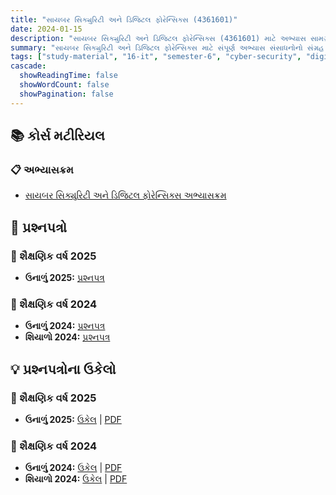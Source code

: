 ```yaml
---
title: "સાયબર સિક્યુરિટી અને ડિજિટલ ફોરેન્સિક્સ (4361601)"
date: 2024-01-15
description: "સાયબર સિક્યુરિટી અને ડિજિટલ ફોરેન્સિક્સ (4361601) માટે અભ્યાસ સામગ્રી, પ્રશ્નપત્રો અને ઉકેલો - ઇન્ફોર્મેશન ટેકનોલોજી, સેમેસ્ટર 6"
summary: "સાયબર સિક્યુરિટી અને ડિજિટલ ફોરેન્સિક્સ માટે સંપૂર્ણ અભ્યાસ સંસાધનોનો સંગ્રહ જેમાં સિલેબસ, 2024-2025ના પ્રશ્નપત્રો અને વિગતવાર ઉકેલોનો સમાવેશ થાય છે"
tags: ["study-material", "16-it", "semester-6", "cyber-security", "digital-forensics", "csdf", "4361601"]
cascade:
  showReadingTime: false
  showWordCount: false
  showPagination: false
---
```


## 📚 કોર્સ મટીરિયલ

### 📋 અભ્યાસક્રમ

- [સાયબર સિક્યુરિટી અને ડિજિટલ ફોરેન્સિક્સ અભ્યાસક્રમ](/resources/study-materials/16-it/sem-6/4361601-csdf/4361601.pdf)

## 📝 પ્રશ્નપત્રો

### 📅 શૈક્ષણિક વર્ષ 2025

- **ઉનાળું 2025:** [પ્રશ્નપત્ર](/resources/study-materials/16-it/sem-6/4361601-csdf/4361601-Summer-2025.pdf)

### 📅 શૈક્ષણિક વર્ષ 2024  

- **ઉનાળું 2024:** [પ્રશ્નપત્ર](/resources/study-materials/16-it/sem-6/4361601-csdf/4361601-Summer-2024.pdf)
- **શિયાળો 2024:** [પ્રશ્નપત્ર](/resources/study-materials/16-it/sem-6/4361601-csdf/4361601-Winter-2024.pdf)

## 💡 પ્રશ્નપત્રોના ઉકેલો

### 📅 શૈક્ષણિક વર્ષ 2025

- **ઉનાળું 2025:** [ઉકેલ](4361601-summer-2025-solution) | [PDF](4361601-summer-2025-solution.gu.pdf)

### 📅 શૈક્ષણિક વર્ષ 2024

- **ઉનાળું 2024:** [ઉકેલ](4361601-summer-2024-solution) | [PDF](4361602-summer-2024-solution.gu.pdf)
- **શિયાળો 2024:** [ઉકેલ](4361601-winter-2024-solution) | [PDF](4361601-winter-2024-solution.gu.pdf)
